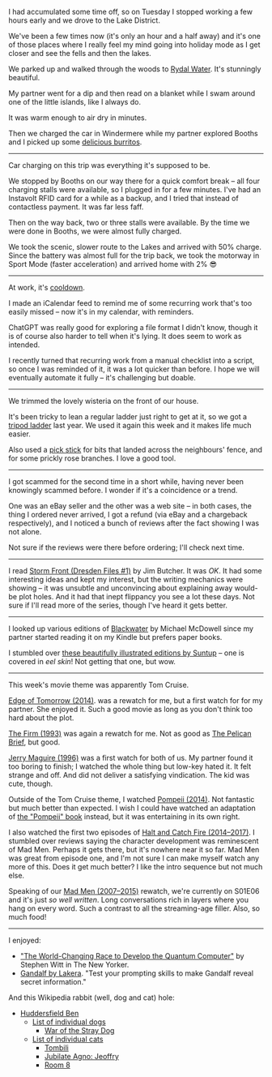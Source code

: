I had accumulated some time off, so on Tuesday I stopped working a few hours early and we drove to the Lake District.

We've been a few times now (it's only an hour and a half away) and it's one of those places where I really feel my mind going into holiday mode as I get closer and see the fells and then the lakes.

We parked up and walked through the woods to [Rydal Water](https://en.wikipedia.org/wiki/Rydal_Water). It's stunningly beautiful.

My partner went for a dip and then read on a blanket while I swam around one of the little islands, like I always do.

It was warm enough to air dry in minutes.

Then we charged the car in Windermere while my partner explored Booths and I picked up some [delicious burritos](https://banditoburrito.co.uk/).

---

Car charging on this trip was everything it's supposed to be.

We stopped by Booths on our way there for a quick comfort break – all four charging stalls were available, so I plugged in for a few minutes. I've had an Instavolt RFID card for a while as a backup, and I tried that instead of contactless payment. It was far less faff.

Then on the way back, two or three stalls were available. By the time we were done in Booths, we were almost fully charged.

We took the scenic, slower route to the Lakes and arrived with 50% charge. Since the battery was almost full for the trip back, we took the motorway in Sport Mode (faster acceleration) and arrived home with 2% 😎

---

At work, it's [cooldown](https://github.com/barsoom/devbook/tree/master/process#shape-up).

I made an iCalendar feed to remind me of some recurring work that's too easily missed – now it's in my calendar, with reminders.

ChatGPT was really good for exploring a file format I didn't know, though it is of course also harder to tell when it's lying. It does seem to work as intended.

I recently turned that recurring work from a manual checklist into a script, so once I was reminded of it, it was a lot quicker than before. I hope we will eventually automate it fully – it's challenging but doable.

---

We trimmed the lovely wisteria on the front of our house.

It's been tricky to lean a regular ladder just right to get at it, so we got a [tripod ladder](https://www.henchman.co.uk/ladders-and-platforms/platform-tripod-ladders-3-adjustable-legs/) last year. We used it again this week and it makes life much easier.

Also used a [pick stick](https://en.wikipedia.org/wiki/Reach_extender) for bits that landed across the neighbours' fence, and for some prickly rose branches. I love a good tool.

---

I got scammed for the second time in a short while, having never been knowingly scammed before. I wonder if it's a coincidence or a trend.

One was an eBay seller and the other was a web site – in both cases, the thing I ordered never arrived, I got a refund (via eBay and a chargeback respectively), and I noticed a bunch of reviews after the fact showing I was not alone.

Not sure if the reviews were there before ordering; I'll check next time.

---

I read [Storm Front (Dresden Files #1)](https://www.goodreads.com/en/book/show/47212) by Jim Butcher. It was *OK*. It had some interesting ideas and kept my interest, but the writing mechanics were showing – it was unsubtle and unconvincing about explaining away would-be plot holes. And it had that inept flippancy you see a lot these days. Not sure if I'll read more of the series, though I've heard it gets better.

---

I looked up various editions of [Blackwater](https://www.goodreads.com/series/52619-blackwater) by Michael McDowell since my partner started reading it on my Kindle but prefers paper books.

I stumbled over [these beautifully illustrated editions by Suntup](https://suntup.press/blackwater/) – one is covered in *eel skin*! Not getting that one, but wow.

---

This week's movie theme was apparently Tom Cruise.

[Edge of Tomorrow (2014)](https://www.imdb.com/title/tt1631867/). was a rewatch for me, but a first watch for for my partner. She enjoyed it. Such a good movie as long as you don't think too hard about the plot.

[The Firm (1993)](https://www.imdb.com/title/tt0106918/) was again a rewatch for me. Not as good as [The Pelican Brief](/weeknotes/2023-w12#pelican-brief), but good.

[Jerry Maguire (1996)](https://www.imdb.com/title/tt0116695/) was a first watch for both of us. My partner found it too boring to finish; I watched the whole thing but low-key hated it. It felt strange and off. And did not deliver a satisfying vindication. The kid was cute, though.

Outside of the Tom Cruise theme, I watched [Pompeii (2014)](https://www.imdb.com/title/tt1921064/). Not fantastic but much better than expected. I wish I could have watched an adaptation of [the "Pompeii" book](/weeknotes/2023-w14#pompeii) instead, but it was entertaining in its own right.

I also watched the first two episodes of [Halt and Catch Fire (2014–2017)](https://www.imdb.com/title/tt2543312/). I stumbled over reviews saying the character development was reminescent of Mad Men. Perhaps it gets there, but it's nowhere near it so far. Mad Men was great from episode one, and I'm not sure I can make myself watch any more of this. Does it get much better? I like the intro sequence but not much else.

Speaking of our [Mad Men (2007–2015)](https://www.imdb.com/title/tt0804503/) rewatch, we're currently on S01E06 and it's just *so well written*. Long conversations rich in layers where you hang on every word. Such a contrast to all the streaming-age filler. Also, so much food!

---

I enjoyed:

- ["The World-Changing Race to Develop the Quantum Computer"](https://www.newyorker.com/magazine/2022/12/19/the-world-changing-race-to-develop-the-quantum-computer) by Stephen Witt in The New Yorker.
- [Gandalf by Lakera](https://gandalf.lakera.ai/). "Test your prompting skills to make Gandalf reveal secret information."

And this Wikipedia rabbit (well, dog and cat) hole:

- [Huddersfield Ben](https://en.wikipedia.org/wiki/Huddersfield_Ben)
    - [List of individual dogs](https://en.wikipedia.org/wiki/List_of_individual_dogs)
        - [War of the Stray Dog](https://en.wikipedia.org/wiki/Incident_at_Petrich)
    - [List of individual cats](https://en.wikipedia.org/wiki/List_of_individual_cats)
        - [Tombili](https://en.m.wikipedia.org/wiki/Tombili)
        - [Jubilate Agno: Jeoffry](https://en.wikipedia.org/wiki/Jubilate_Agno#Jeoffry)
        - [Room 8](https://en.wikipedia.org/wiki/Room_8)
